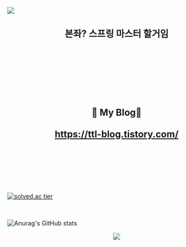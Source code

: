 ![](https://capsule-render.vercel.app/api?type=slice&color=ffc0cb&height=250&section=header&text=DongHunShin&fontAlign=80&fontSize=40&fontColor=000000&animation=twinkling)

<h2 align="center">
본좌? 스프링 마스터 할거임
<br>
<br>
	<br>
<br>
</h2>


<br>
<br>

<h2 align="center"> 🧸 My Blog🧸 
	<br><br>
	  <a href="https://ttl-blog.tistory.com/">https://ttl-blog.tistory.com/</>
	<br><br>
	
</h2>

<br>


<br><br>

[![solved.ac tier](http://mazassumnida.wtf/api/v2/generate_badge?boj=huipulco)](https://solved.ac/huipulco)

<br>

![Anurag's GitHub stats](https://github-readme-stats.vercel.app/api?username=ShinDongHun1&&show_icons=true&theme=buefy)


<p align="center">
  <a href="https://hits.seeyoufarm.com">
  <img src="https://hits.seeyoufarm.com/api/count/incr/badge.svg?url=https%3A%2F%2Fgithub.com%2FShinDongHun1%2FShinDongHun1&count_bg=%23707070&title_bg=%23000000&icon=&icon_color=%23E7E7E7&title=VISIT&edge_flat=false)](https://hits.seeyoufarm.com_bg=%23ED6DA3&title_bg=%2386757E&icon=github.svg&icon_color=%23E1DEDE&title=hits&edge_flat=false"/>
  </a>
</p>
